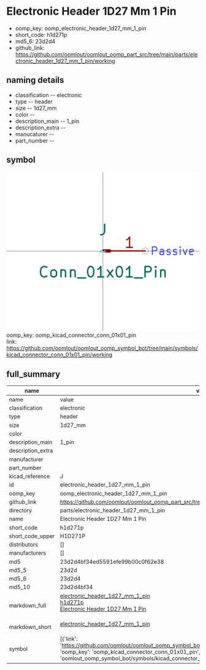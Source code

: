 # Electronic Header 1D27 Mm 1 Pin

  
* oomp_key: oomp_electronic_header_1d27_mm_1_pin 
* short_code: h1d271p
* md5_6: 23d2d4  
* github_link: https://github.com/oomlout/oomlout_oomp_part_src/tree/main/parts/electronic_header_1d27_mm_1_pin/working  
## naming details
* classification -- electronic
* type -- header
* size -- 1d27_mm
* color -- 
* description_main -- 1_pin
* description_extra -- 
* manucaturer -- 
* part_number -- 



## symbol

![](symbol/0/working/working_600.png)  
oomp_key: oomp_kicad_connector_conn_01x01_pin  
link: https://github.com/oomlout/oomlout_oomp_symbol_bot/tree/main/symbols/kicad_connector_conn_01x01_pin/working  


## full_summary
| name | value | 
| --- | --- | 
| name | value | 
| classification | electronic | 
| type | header | 
| size | 1d27_mm | 
| color |  | 
| description_main | 1_pin | 
| description_extra |  | 
| manufacturer |  | 
| part_number |  | 
| kicad_reference | J | 
| id | electronic_header_1d27_mm_1_pin | 
| oomp_key | oomp_electronic_header_1d27_mm_1_pin | 
| github_link | https://github.com/oomlout/oomlout_oomp_part_src/tree/main/parts/electronic_header_1d27_mm_1_pin/working | 
| directory | parts/electronic_header_1d27_mm_1_pin | 
| name | Electronic Header 1D27 Mm 1 Pin | 
| short_code | h1d271p | 
| short_code_upper | H1D271P | 
| distributors | [] | 
| manufacturers | [] | 
| md5 | 23d2d4bf34ed5591efe99b00c0f62e38 | 
| md5_5 | 23d2d | 
| md5_6 | 23d2d4 | 
| md5_10 | 23d2d4bf34 | 
| markdown_full | [electronic_header_1d27_mm_1_pin](https://github.com/oomlout/oomlout_oomp_part_src/tree/main/parts/electronic_header_1d27_mm_1_pin/working)<br>[h1d271p](https://github.com/oomlout/oomlout_oomp_part_src/tree/main/parts/electronic_header_1d27_mm_1_pin/working)<br>[Electronic Header 1D27 Mm 1 Pin](https://github.com/oomlout/oomlout_oomp_part_src/tree/main/parts/electronic_header_1d27_mm_1_pin/working)<br><br> | 
| markdown_short | [electronic_header_1d27_mm_1_pin](https://github.com/oomlout/oomlout_oomp_part_src/tree/main/parts/electronic_header_1d27_mm_1_pin/working)<br><br> | 
| symbol | [{'link': 'https://github.com/oomlout/oomlout_oomp_symbol_bot/tree/main/symbols/kicad_connector_conn_01x01_pin', 'oomp_key': 'oomp_kicad_connector_conn_01x01_pin', 'directory': 'oomlout_oomp_symbol_bot/symbols/kicad_connector_conn_01x01_pin//working/working.kicad_sym'}] | 
